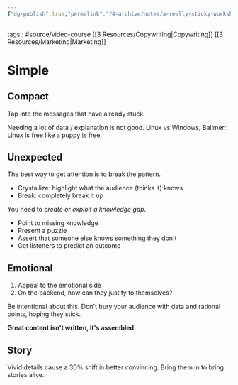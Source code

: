 ```yaml
---
{"dg-publish":true,"permalink":"/4-archive/notes/a-really-sticky-workshop-how-to-make-ideas-stick/"}
---
```


tags:: #source/video-course [[3 Resources/Copywriting\|Copywriting]] [[3 Resources/Marketing\|Marketing]]

# Simple
## Compact
Tap into the messages that have already stuck.

Needing a lot of data / explanation is not good.
Linux vs Windows, Ballmer: Linux is free like a puppy is free.

## Unexpected
The best way to get attention is to break the pattern.

- Crystallize: highlight what the audience (thinks it) knows
- Break: completely break it up

You need to *create or exploit a knowledge gap*.
- Point to missing knowledge
- Present a puzzle
- Assert that someone else knows something they don't
- Get listeners to predict an outcome

## Emotional
1. Appeal to the emotional  side
2. On the backend, how can they justify to themselves?

Be intentional about this. Don't bury your audience with data and rational points, hoping they stick.

**Great content isn't written, it's assembled.**

## Story
Vivid details cause a 30% shift in better convincing. Bring them in to bring stories alive.

